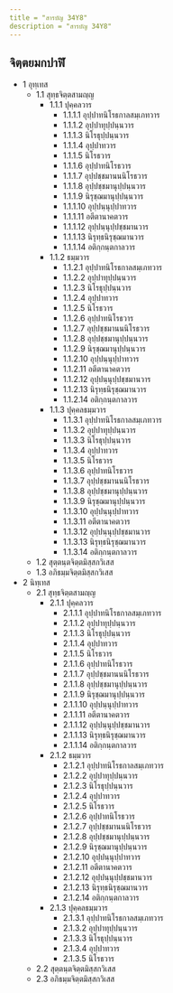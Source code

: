 ```yaml
---
title = "สารบัญ 34Y8"
description = "สารบัญ 34Y8"
---
```


## จิตฺตยมกปาฬิ

- 1 อุทฺเทส
  - 1.1 สุทฺธจิตฺตสามญฺญ
    - 1.1.1 ปุคฺคลวาร
      - 1.1.1.1 อุปฺปาทนิโรธกาลสมฺเภทวาร
      - 1.1.1.2 อุปฺปาทุปฺปนฺนวาร
      - 1.1.1.3 นิโรธุปฺปนฺนวาร
      - 1.1.1.4 อุปฺปาทวาร
      - 1.1.1.5 นิโรธวาร
      - 1.1.1.6 อุปฺปาทนิโรธวาร
      - 1.1.1.7 อุปฺปชฺชมานนนิโรธวาร
      - 1.1.1.8 อุปฺปชฺชมานุปฺปนฺนวาร
      - 1.1.1.9 นิรุชฺฌมานุปฺปนฺนวาร
      - 1.1.1.10 อุปฺปนฺนุปฺปาทวาร
      - 1.1.1.11 อตีตานาคตวาร
      - 1.1.1.12 อุปฺปนฺนุปฺปชฺชมานวาร
      - 1.1.1.13 นิรุทฺธนิรุชฺฌมานวาร
      - 1.1.1.14 อติกฺกนฺตกาลวาร
    - 1.1.2 ธมฺมวาร
      - 1.1.2.1 อุปฺปาทนิโรธกาลสมฺเภทวาร
      - 1.1.2.2 อุปฺปาทุปฺปนฺนวาร
      - 1.1.2.3 นิโรธุปฺปนฺนวาร
      - 1.1.2.4 อุปฺปาทวาร
      - 1.1.2.5 นิโรธวาร
      - 1.1.2.6 อุปฺปาทนิโรธวาร
      - 1.1.2.7 อุปฺปชฺชมานนนิโรธวาร
      - 1.1.2.8 อุปฺปชฺชมานุปฺปนฺนวาร
      - 1.1.2.9 นิรุชฺฌมานุปฺปนฺนวาร
      - 1.1.2.10 อุปฺปนฺนุปฺปาทวาร
      - 1.1.2.11 อตีตานาคตวาร
      - 1.1.2.12 อุปฺปนฺนุปฺปชฺชมานวาร
      - 1.1.2.13 นิรุทฺธนิรุชฺฌมานวาร
      - 1.1.2.14 อติกฺกนฺตกาลวาร
    - 1.1.3 ปุคฺคลธมฺมวาร
      - 1.1.3.1 อุปฺปาทนิโรธกาลสมฺเภทวาร
      - 1.1.3.2 อุปฺปาทุปฺปนฺนวาร
      - 1.1.3.3 นิโรธุปฺปนฺนวาร
      - 1.1.3.4 อุปฺปาทวาร
      - 1.1.3.5 นิโรธวาร
      - 1.1.3.6 อุปฺปาทนิโรธวาร
      - 1.1.3.7 อุปฺปชฺชมานนนิโรธวาร
      - 1.1.3.8 อุปฺปชฺชมานุปฺปนฺนวาร
      - 1.1.3.9 นิรุชฺฌมานุปฺปนฺนวาร
      - 1.1.3.10 อุปฺปนฺนุปฺปาทวาร
      - 1.1.3.11 อตีตานาคตวาร
      - 1.1.3.12 อุปฺปนฺนุปฺปชฺชมานวาร
      - 1.1.3.13 นิรุทฺธนิรุชฺฌมานวาร
      - 1.1.3.14 อติกฺกนฺตกาลวาร
  - 1.2 สุตฺตนฺตจิตฺตมิสฺสกวิเสส
  - 1.3 อภิธมฺมจิตฺตมิสฺสกวิเสส
- 2 นิทฺเทส
  - 2.1 สุทฺธจิตฺตสามญฺญ
    - 2.1.1 ปุคฺคลวาร
      - 2.1.1.1 อุปฺปาทนิโรธกาลสมฺเภทวาร
      - 2.1.1.2 อุปฺปาทุปฺปนฺนวาร
      - 2.1.1.3 นิโรธุปฺปนฺนวาร
      - 2.1.1.4 อุปฺปาทวาร
      - 2.1.1.5 นิโรธวาร
      - 2.1.1.6 อุปฺปาทนิโรธวาร
      - 2.1.1.7 อุปฺปชฺชมานนนิโรธวาร
      - 2.1.1.8 อุปฺปชฺชมานุปฺปนฺนวาร
      - 2.1.1.9 นิรุชฺฌมานุปฺปนฺนวาร
      - 2.1.1.10 อุปฺปนฺนุปฺปาทวาร
      - 2.1.1.11 อตีตานาคตวาร
      - 2.1.1.12 อุปฺปนฺนุปฺปชฺชมานวาร
      - 2.1.1.13 นิรุทฺธนิรุชฺฌมานวาร
      - 2.1.1.14 อติกฺกนฺตกาลวาร
    - 2.1.2 ธมฺมวาร
      - 2.1.2.1 อุปฺปาทนิโรธกาลสมฺเภทวาร
      - 2.1.2.2 อุปฺปาทุปฺปนฺนวาร
      - 2.1.2.3 นิโรธุปฺปนฺนวาร
      - 2.1.2.4 อุปฺปาทวาร
      - 2.1.2.5 นิโรธวาร
      - 2.1.2.6 อุปฺปาทนิโรธวาร
      - 2.1.2.7 อุปฺปชฺชมานนนิโรธวาร
      - 2.1.2.8 อุปฺปชฺชมานุปฺปนฺนวาร
      - 2.1.2.9 นิรุชฺฌมานุปฺปนฺนวาร
      - 2.1.2.10 อุปฺปนฺนุปฺปาทวาร
      - 2.1.2.11 อตีตานาคตวาร
      - 2.1.2.12 อุปฺปนฺนุปฺปชฺชมานวาร
      - 2.1.2.13 นิรุทฺธนิรุชฺฌมานวาร
      - 2.1.2.14 อติกฺกนฺตกาลวาร
    - 2.1.3 ปุคฺคลธมฺมวาร
      - 2.1.3.1 อุปฺปาทนิโรธกาลสมฺเภทวาร
      - 2.1.3.2 อุปฺปาทุปฺปนฺนวาร
      - 2.1.3.3 นิโรธุปฺปนฺนวาร
      - 2.1.3.4 อุปฺปาทวาร
      - 2.1.3.5 นิโรธวาร
  - 2.2 สุตฺตนฺตจิตฺตมิสฺสกวิเสส
  - 2.3 อภิธมฺมจิตฺตมิสฺสกวิเสส